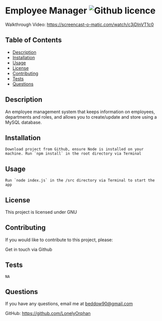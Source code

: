 # Employee Manager ![Github licence](https://img.shields.io/badge/GNU-License-orange)

Walkthrough Video: https://screencast-o-matic.com/watch/c3jDInVT1c0

## Table of Contents

- [Description](#description)
- [Installation](#installation)
- [Usage](#usage)
- [License](#license)
- [Contributing](#contributing)
- [Tests](#tests)
- [Questions](#questions)

## Description

An employee management system that keeps information on employees, departments and roles, and allows you to create/update and store using a MySQL database.

## Installation

```
Download project from Github, ensure Node is installed on your machine. Run `npm install` in the root directory via Terminal
```

## Usage

```
Run `node index.js` in the /src directory via Terminal to start the app
```

## License

This project is licensed under GNU

## Contributing

If you would like to contribute to this project, please:

Get in touch via Github

## Tests

```
NA
```

## Questions

If you have any questions, email me at beddow90@gmail.com

GitHub: https://github.com/LonelyOrphan
